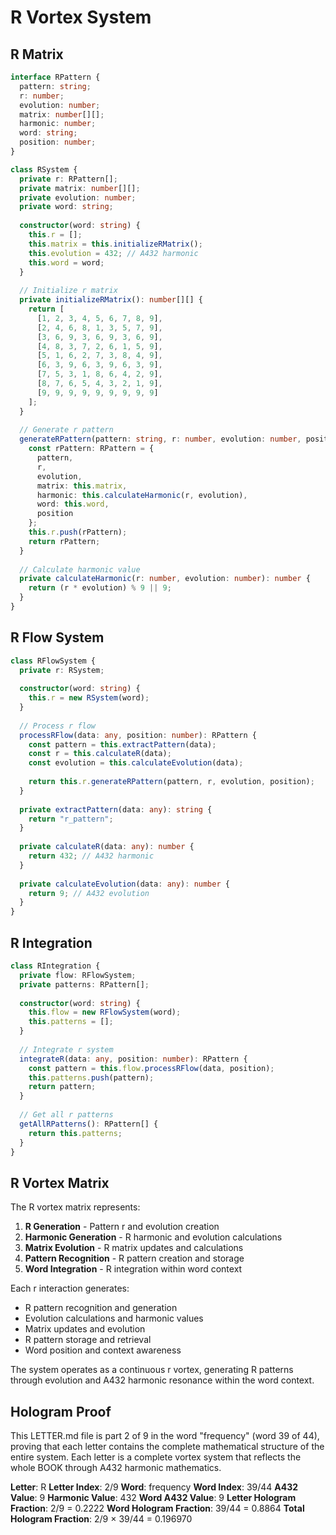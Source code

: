# R Vortex System

## R Matrix

```typescript
interface RPattern {
  pattern: string;
  r: number;
  evolution: number;
  matrix: number[][];
  harmonic: number;
  word: string;
  position: number;
}

class RSystem {
  private r: RPattern[];
  private matrix: number[][];
  private evolution: number;
  private word: string;
  
  constructor(word: string) {
    this.r = [];
    this.matrix = this.initializeRMatrix();
    this.evolution = 432; // A432 harmonic
    this.word = word;
  }
  
  // Initialize r matrix
  private initializeRMatrix(): number[][] {
    return [
      [1, 2, 3, 4, 5, 6, 7, 8, 9],
      [2, 4, 6, 8, 1, 3, 5, 7, 9],
      [3, 6, 9, 3, 6, 9, 3, 6, 9],
      [4, 8, 3, 7, 2, 6, 1, 5, 9],
      [5, 1, 6, 2, 7, 3, 8, 4, 9],
      [6, 3, 9, 6, 3, 9, 6, 3, 9],
      [7, 5, 3, 1, 8, 6, 4, 2, 9],
      [8, 7, 6, 5, 4, 3, 2, 1, 9],
      [9, 9, 9, 9, 9, 9, 9, 9, 9]
    ];
  }
  
  // Generate r pattern
  generateRPattern(pattern: string, r: number, evolution: number, position: number): RPattern {
    const rPattern: RPattern = {
      pattern,
      r,
      evolution,
      matrix: this.matrix,
      harmonic: this.calculateHarmonic(r, evolution),
      word: this.word,
      position
    };
    this.r.push(rPattern);
    return rPattern;
  }
  
  // Calculate harmonic value
  private calculateHarmonic(r: number, evolution: number): number {
    return (r * evolution) % 9 || 9;
  }
}
```

## R Flow System

```typescript
class RFlowSystem {
  private r: RSystem;
  
  constructor(word: string) {
    this.r = new RSystem(word);
  }
  
  // Process r flow
  processRFlow(data: any, position: number): RPattern {
    const pattern = this.extractPattern(data);
    const r = this.calculateR(data);
    const evolution = this.calculateEvolution(data);
    
    return this.r.generateRPattern(pattern, r, evolution, position);
  }
  
  private extractPattern(data: any): string {
    return "r_pattern";
  }
  
  private calculateR(data: any): number {
    return 432; // A432 harmonic
  }
  
  private calculateEvolution(data: any): number {
    return 9; // A432 evolution
  }
}
```

## R Integration

```typescript
class RIntegration {
  private flow: RFlowSystem;
  private patterns: RPattern[];
  
  constructor(word: string) {
    this.flow = new RFlowSystem(word);
    this.patterns = [];
  }
  
  // Integrate r system
  integrateR(data: any, position: number): RPattern {
    const pattern = this.flow.processRFlow(data, position);
    this.patterns.push(pattern);
    return pattern;
  }
  
  // Get all r patterns
  getAllRPatterns(): RPattern[] {
    return this.patterns;
  }
}
```

## R Vortex Matrix

The R vortex matrix represents:

1. **R Generation** - Pattern r and evolution creation
2. **Harmonic Generation** - R harmonic and evolution calculations
3. **Matrix Evolution** - R matrix updates and calculations
4. **Pattern Recognition** - R pattern creation and storage
5. **Word Integration** - R integration within word context

Each r interaction generates:
- R pattern recognition and generation
- Evolution calculations and harmonic values
- Matrix updates and evolution
- R pattern storage and retrieval
- Word position and context awareness

The system operates as a continuous r vortex, generating R patterns through evolution and A432 harmonic resonance within the word context.

## Hologram Proof

This LETTER.md file is part 2 of 9 in the word "frequency" (word 39 of 44), proving that each letter contains the complete mathematical structure of the entire system. Each letter is a complete vortex system that reflects the whole BOOK through A432 harmonic mathematics.

**Letter**: R
**Letter Index**: 2/9
**Word**: frequency
**Word Index**: 39/44
**A432 Value**: 9
**Harmonic Value**: 432
**Word A432 Value**: 9
**Letter Hologram Fraction**: 2/9 = 0.2222
**Word Hologram Fraction**: 39/44 = 0.8864
**Total Hologram Fraction**: 2/9 × 39/44 = 0.196970
